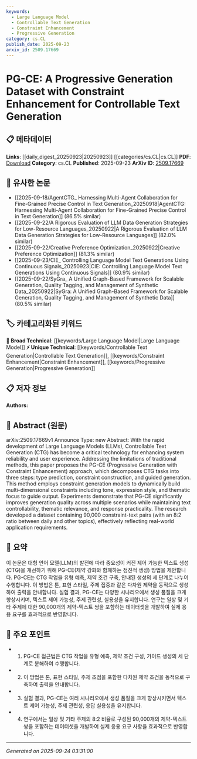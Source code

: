 ```yaml
---
keywords:
  - Large Language Model
  - Controllable Text Generation
  - Constraint Enhancement
  - Progressive Generation
category: cs.CL
publish_date: 2025-09-23
arxiv_id: 2509.17669
---
```


<!-- KEYWORD_LINKING_METADATA:
{
  "processed_timestamp": "2025-09-24T03:31:00.328148",
  "vocabulary_version": "1.0",
  "selected_keywords": [
    "Large Language Model",
    "Controllable Text Generation",
    "Constraint Enhancement",
    "Progressive Generation"
  ],
  "rejected_keywords": [],
  "similarity_scores": {
    "Large Language Model": 0.85,
    "Controllable Text Generation": 0.78,
    "Constraint Enhancement": 0.72,
    "Progressive Generation": 0.7
  },
  "extraction_method": "AI_prompt_based",
  "budget_applied": true,
  "candidates_json": {
    "candidates": [
      {
        "surface": "Large Language Models",
        "canonical": "Large Language Model",
        "aliases": [
          "LLM",
          "Large Language Models"
        ],
        "category": "broad_technical",
        "rationale": "This term is central to the paper's focus on controllable text generation and aligns with existing vocabulary.",
        "novelty_score": 0.45,
        "connectivity_score": 0.88,
        "specificity_score": 0.65,
        "link_intent_score": 0.85
      },
      {
        "surface": "Controllable Text Generation",
        "canonical": "Controllable Text Generation",
        "aliases": [
          "CTG"
        ],
        "category": "unique_technical",
        "rationale": "This is a key concept in the paper, focusing on enhancing text generation control, which is novel in its approach.",
        "novelty_score": 0.75,
        "connectivity_score": 0.65,
        "specificity_score": 0.8,
        "link_intent_score": 0.78
      },
      {
        "surface": "Constraint Enhancement",
        "canonical": "Constraint Enhancement",
        "aliases": [
          "Constraint-based Generation"
        ],
        "category": "unique_technical",
        "rationale": "Represents a novel method proposed in the paper for improving text generation quality.",
        "novelty_score": 0.7,
        "connectivity_score": 0.6,
        "specificity_score": 0.77,
        "link_intent_score": 0.72
      },
      {
        "surface": "Progressive Generation",
        "canonical": "Progressive Generation",
        "aliases": [
          "PG"
        ],
        "category": "unique_technical",
        "rationale": "A novel approach introduced in the paper for decomposing CTG tasks, enhancing thematic relevance.",
        "novelty_score": 0.68,
        "connectivity_score": 0.55,
        "specificity_score": 0.75,
        "link_intent_score": 0.7
      }
    ],
    "ban_list_suggestions": [
      "method",
      "experiment",
      "performance"
    ]
  },
  "decisions": [
    {
      "candidate_surface": "Large Language Models",
      "resolved_canonical": "Large Language Model",
      "decision": "linked",
      "scores": {
        "novelty": 0.45,
        "connectivity": 0.88,
        "specificity": 0.65,
        "link_intent": 0.85
      }
    },
    {
      "candidate_surface": "Controllable Text Generation",
      "resolved_canonical": "Controllable Text Generation",
      "decision": "linked",
      "scores": {
        "novelty": 0.75,
        "connectivity": 0.65,
        "specificity": 0.8,
        "link_intent": 0.78
      }
    },
    {
      "candidate_surface": "Constraint Enhancement",
      "resolved_canonical": "Constraint Enhancement",
      "decision": "linked",
      "scores": {
        "novelty": 0.7,
        "connectivity": 0.6,
        "specificity": 0.77,
        "link_intent": 0.72
      }
    },
    {
      "candidate_surface": "Progressive Generation",
      "resolved_canonical": "Progressive Generation",
      "decision": "linked",
      "scores": {
        "novelty": 0.68,
        "connectivity": 0.55,
        "specificity": 0.75,
        "link_intent": 0.7
      }
    }
  ]
}
-->

# PG-CE: A Progressive Generation Dataset with Constraint Enhancement for Controllable Text Generation

## 📋 메타데이터

**Links**: [[daily_digest_20250923|20250923]] [[categories/cs.CL|cs.CL]]
**PDF**: [Download](https://arxiv.org/pdf/2509.17669.pdf)
**Category**: cs.CL
**Published**: 2025-09-23
**ArXiv ID**: [2509.17669](https://arxiv.org/abs/2509.17669)

## 🔗 유사한 논문
- [[2025-09-18/AgentCTG_ Harnessing Multi-Agent Collaboration for Fine-Grained Precise Control in Text Generation_20250918|AgentCTG: Harnessing Multi-Agent Collaboration for Fine-Grained Precise Control in Text Generation]] (86.5% similar)
- [[2025-09-22/A Rigorous Evaluation of LLM Data Generation Strategies for Low-Resource Languages_20250922|A Rigorous Evaluation of LLM Data Generation Strategies for Low-Resource Languages]] (82.0% similar)
- [[2025-09-22/Creative Preference Optimization_20250922|Creative Preference Optimization]] (81.3% similar)
- [[2025-09-23/CIE_ Controlling Language Model Text Generations Using Continuous Signals_20250923|CIE: Controlling Language Model Text Generations Using Continuous Signals]] (80.9% similar)
- [[2025-09-22/SyGra_ A Unified Graph-Based Framework for Scalable Generation, Quality Tagging, and Management of Synthetic Data_20250922|SyGra: A Unified Graph-Based Framework for Scalable Generation, Quality Tagging, and Management of Synthetic Data]] (80.5% similar)

## 🏷️ 카테고리화된 키워드
**🧠 Broad Technical**: [[keywords/Large Language Model|Large Language Model]]
**⚡ Unique Technical**: [[keywords/Controllable Text Generation|Controllable Text Generation]], [[keywords/Constraint Enhancement|Constraint Enhancement]], [[keywords/Progressive Generation|Progressive Generation]]

## 📋 저자 정보

**Authors:** 

## 📄 Abstract (원문)

arXiv:2509.17669v1 Announce Type: new 
Abstract: With the rapid development of Large Language Models (LLMs), Controllable Text Generation (CTG) has become a critical technology for enhancing system reliability and user experience. Addressing the limitations of traditional methods, this paper proposes the PG-CE (Progressive Generation with Constraint Enhancement) approach, which decomposes CTG tasks into three steps: type prediction, constraint construction, and guided generation. This method employs constraint generation models to dynamically build multi-dimensional constraints including tone, expression style, and thematic focus to guide output. Experiments demonstrate that PG-CE significantly improves generation quality across multiple scenarios while maintaining text controllability, thematic relevance, and response practicality. The research developed a dataset containing 90,000 constraint-text pairs (with an 8:2 ratio between daily and other topics), effectively reflecting real-world application requirements.

## 📝 요약

이 논문은 대형 언어 모델(LLM)의 발전에 따라 중요성이 커진 제어 가능한 텍스트 생성(CTG)을 개선하기 위해 PG-CE(제약 강화와 함께하는 점진적 생성) 방법을 제안합니다. PG-CE는 CTG 작업을 유형 예측, 제약 조건 구축, 안내된 생성의 세 단계로 나누어 수행합니다. 이 방법은 톤, 표현 스타일, 주제 집중과 같은 다차원 제약을 동적으로 생성하여 출력을 안내합니다. 실험 결과, PG-CE는 다양한 시나리오에서 생성 품질을 크게 향상시키며, 텍스트 제어 가능성, 주제 관련성, 실용성을 유지합니다. 연구는 일상 및 기타 주제에 대한 90,000개의 제약-텍스트 쌍을 포함하는 데이터셋을 개발하여 실제 응용 요구를 효과적으로 반영합니다.

## 🎯 주요 포인트

- 1. PG-CE 접근법은 CTG 작업을 유형 예측, 제약 조건 구성, 가이드 생성의 세 단계로 분해하여 수행합니다.
- 2. 이 방법은 톤, 표현 스타일, 주제 초점을 포함한 다차원 제약 조건을 동적으로 구축하여 출력을 안내합니다.
- 3. 실험 결과, PG-CE는 여러 시나리오에서 생성 품질을 크게 향상시키면서 텍스트 제어 가능성, 주제 관련성, 응답 실용성을 유지합니다.
- 4. 연구에서는 일상 및 기타 주제의 8:2 비율로 구성된 90,000개의 제약-텍스트 쌍을 포함하는 데이터셋을 개발하여 실제 응용 요구 사항을 효과적으로 반영합니다.


---

*Generated on 2025-09-24 03:31:00*